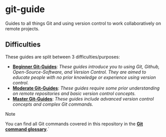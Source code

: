 # git-guide

Guides to all things Git and using version control to work collaboratively on remote projects.

## Difficulties

These guides are split between 3 difficulties/purposes:
- [**Beginner Git-Guides**](): _These guides introduce you to using Git, Github, Open-Source-Software, and Version Control. They are aimed to educate people with no prior knowledge or experience using version control._
- [**Moderate Git-Guides**](): _These guides require some prior understanding on remote repositories and basic version control concepts._
- [**Master Git-Guides**](): _These guides include advanced version control concepts and complex Git commands._

> [!NOTE]
> You can find all Git commands covered in this repository in the [**Git command glossary**](./guides/glossary.md).`